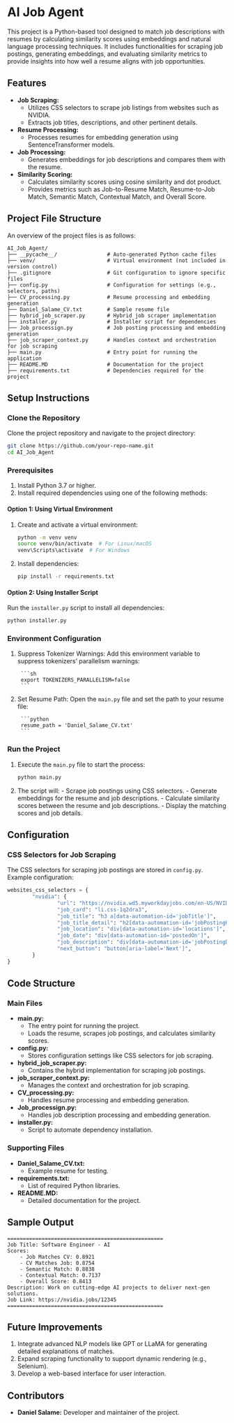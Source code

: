 # AI Job Agent

This project is a Python-based tool designed to match job descriptions with resumes by calculating similarity scores using embeddings and natural language processing techniques. It includes functionalities for scraping job postings, generating embeddings, and evaluating similarity metrics to provide insights into how well a resume aligns with job opportunities.

## Features

- **Job Scraping:**
	- Utilizes CSS selectors to scrape job listings from websites such as NVIDIA.
	- Extracts job titles, descriptions, and other pertinent details.
- **Resume Processing:**
	- Processes resumes for embedding generation using SentenceTransformer models.
- **Job Processing:**
	- Generates embeddings for job descriptions and compares them with the resume.
- **Similarity Scoring:**
	- Calculates similarity scores using cosine similarity and dot product.
	- Provides metrics such as Job-to-Resume Match, Resume-to-Job Match, Semantic Match, Contextual Match, and Overall Score.

## Project File Structure

An overview of the project files is as follows:

```
AI_Job_Agent/
├── __pycache__/                # Auto-generated Python cache files
├── venv/                       # Virtual environment (not included in version control)
├── .gitignore                  # Git configuration to ignore specific files
├── config.py                   # Configuration for settings (e.g., selectors, paths)
├── CV_processing.py            # Resume processing and embedding generation
├── Daniel_Salame_CV.txt        # Sample resume file
├── hybrid_job_scraper.py       # Hybrid job scraper implementation
├── installer.py                # Installer script for dependencies
├── Job_processign.py           # Job posting processing and embedding generation
├── job_scraper_context.py      # Handles context and orchestration for job scraping
├── main.py                     # Entry point for running the application
├── README.MD                   # Documentation for the project
├── requirements.txt            # Dependencies required for the project
```

## Setup Instructions

### Clone the Repository

Clone the project repository and navigate to the project directory:

```sh
git clone https://github.com/your-repo-name.git
cd AI_Job_Agent
```

### Prerequisites

1. Install Python 3.7 or higher.
2. Install required dependencies using one of the following methods:

#### Option 1: Using Virtual Environment

1. Create and activate a virtual environment:

	```sh
	python -m venv venv
	source venv/bin/activate  # For Linux/macOS
	venv\Scripts\activate  # For Windows
	```

2. Install dependencies:

	```sh
	pip install -r requirements.txt
	```

#### Option 2: Using Installer Script

Run the `installer.py` script to install all dependencies:

```sh
python installer.py
```

### Environment Configuration

1. Suppress Tokenizer Warnings:
		Add this environment variable to suppress tokenizers’ parallelism warnings:

		```sh
		export TOKENIZERS_PARALLELISM=false
		```

2. Set Resume Path:
		Open the `main.py` file and set the path to your resume file:

		```python
		resume_path = 'Daniel_Salame_CV.txt'
		```

### Run the Project

1. Execute the `main.py` file to start the process:

	```sh
	python main.py
	```

2. The script will:
		- Scrape job postings using CSS selectors.
		- Generate embeddings for the resume and job descriptions.
		- Calculate similarity scores between the resume and job descriptions.
		- Display the matching scores and job details.

## Configuration

### CSS Selectors for Job Scraping

The CSS selectors for scraping job postings are stored in `config.py`. Example configuration:

```python
websites_css_selectors = {
		"nvidia": {
				"url": "https://nvidia.wd5.myworkdayjobs.com/en-US/NVIDIAExternalCareerSite",
				"job_card": "li.css-1q2dra3",
				"job_title": "h3 a[data-automation-id='jobTitle']",
				"job_title_detail": "h2[data-automation-id='jobPostingHeader']",
				"job_location": "div[data-automation-id='locations']",
				"job_date": "div[data-automation-id='postedOn']",
				"job_description": "div[data-automation-id='jobPostingDescription']",
				"next_button": "button[aria-label='Next']",
		}
}
```

## Code Structure

### Main Files

- **main.py:**
	- The entry point for running the project.
	- Loads the resume, scrapes job postings, and calculates similarity scores.
- **config.py:**
	- Stores configuration settings like CSS selectors for job scraping.
- **hybrid_job_scraper.py:**
	- Contains the hybrid implementation for scraping job postings.
- **job_scraper_context.py:**
	- Manages the context and orchestration for job scraping.
- **CV_processing.py:**
	- Handles resume processing and embedding generation.
- **Job_processign.py:**
	- Handles job description processing and embedding generation.
- **installer.py:**
	- Script to automate dependency installation.

### Supporting Files

- **Daniel_Salame_CV.txt:**
	- Example resume for testing.
- **requirements.txt:**
	- List of required Python libraries.
- **README.MD:**
	- Detailed documentation for the project.

## Sample Output

```
==================================================
Job Title: Software Engineer - AI
Scores:
	- Job Matches CV: 0.8921
	- CV Matches Job: 0.8754
	- Semantic Match: 0.8838
	- Contextual Match: 0.7137
	- Overall Score: 0.8413
Description: Work on cutting-edge AI projects to deliver next-gen solutions.
Job Link: https://nvidia.jobs/12345
==================================================
```

## Future Improvements

1. Integrate advanced NLP models like GPT or LLaMA for generating detailed explanations of matches.
2. Expand scraping functionality to support dynamic rendering (e.g., Selenium).
3. Develop a web-based interface for user interaction.

## Contributors

- **Daniel Salame:** Developer and maintainer of the project.
